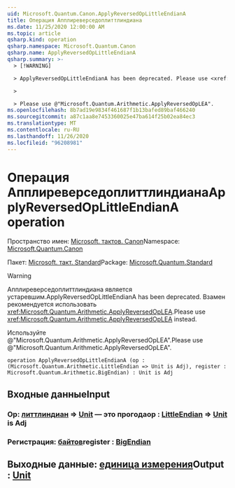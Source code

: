 ```yaml
---
uid: Microsoft.Quantum.Canon.ApplyReversedOpLittleEndianA
title: Операция Апплиреверседоплиттлиндиана
ms.date: 11/25/2020 12:00:00 AM
ms.topic: article
qsharp.kind: operation
qsharp.namespace: Microsoft.Quantum.Canon
qsharp.name: ApplyReversedOpLittleEndianA
qsharp.summary: >-
  > [!WARNING]

  > ApplyReversedOpLittleEndianA has been deprecated. Please use <xref:Microsoft.Quantum.Arithmetic.ApplyReversedOpLEA> instead.

  >

  > Please use @"Microsoft.Quantum.Arithmetic.ApplyReversedOpLEA".
ms.openlocfilehash: 8b7ad19e9834f461687f1b13bafed89baf466240
ms.sourcegitcommit: a87c1aa8e7453360025e47ba614f25b02ea84ec3
ms.translationtype: MT
ms.contentlocale: ru-RU
ms.lasthandoff: 11/26/2020
ms.locfileid: "96208981"
---
```

# <a name="applyreversedoplittleendiana-operation"></a><span data-ttu-id="e5cec-102">Операция Апплиреверседоплиттлиндиана</span><span class="sxs-lookup"><span data-stu-id="e5cec-102">ApplyReversedOpLittleEndianA operation</span></span>

<span data-ttu-id="e5cec-103">Пространство имен: [Microsoft. тактов. Canon](xref:Microsoft.Quantum.Canon)</span><span class="sxs-lookup"><span data-stu-id="e5cec-103">Namespace: [Microsoft.Quantum.Canon](xref:Microsoft.Quantum.Canon)</span></span>

<span data-ttu-id="e5cec-104">Пакет: [Microsoft. такт. Standard](https://nuget.org/packages/Microsoft.Quantum.Standard)</span><span class="sxs-lookup"><span data-stu-id="e5cec-104">Package: [Microsoft.Quantum.Standard](https://nuget.org/packages/Microsoft.Quantum.Standard)</span></span>


> [!WARNING]
> <span data-ttu-id="e5cec-105">Апплиреверседоплиттлиндиана является устаревшим.</span><span class="sxs-lookup"><span data-stu-id="e5cec-105">ApplyReversedOpLittleEndianA has been deprecated.</span></span> <span data-ttu-id="e5cec-106">Взамен рекомендуется использовать <xref:Microsoft.Quantum.Arithmetic.ApplyReversedOpLEA>.</span><span class="sxs-lookup"><span data-stu-id="e5cec-106">Please use <xref:Microsoft.Quantum.Arithmetic.ApplyReversedOpLEA> instead.</span></span>
>
> <span data-ttu-id="e5cec-107">Используйте @"Microsoft.Quantum.Arithmetic.ApplyReversedOpLEA".</span><span class="sxs-lookup"><span data-stu-id="e5cec-107">Please use @"Microsoft.Quantum.Arithmetic.ApplyReversedOpLEA".</span></span>



```qsharp
operation ApplyReversedOpLittleEndianA (op : (Microsoft.Quantum.Arithmetic.LittleEndian => Unit is Adj), register : Microsoft.Quantum.Arithmetic.BigEndian) : Unit is Adj
```


## <a name="input"></a><span data-ttu-id="e5cec-108">Входные данные</span><span class="sxs-lookup"><span data-stu-id="e5cec-108">Input</span></span>

### <a name="op--littleendian--unit--is-adj"></a><span data-ttu-id="e5cec-109">Op: [литтлиндиан](xref:Microsoft.Quantum.Arithmetic.LittleEndian) => [Unit](xref:microsoft.quantum.lang-ref.unit)  — это прогода</span><span class="sxs-lookup"><span data-stu-id="e5cec-109">op : [LittleEndian](xref:Microsoft.Quantum.Arithmetic.LittleEndian) => [Unit](xref:microsoft.quantum.lang-ref.unit)  is Adj</span></span>




### <a name="register--bigendian"></a><span data-ttu-id="e5cec-110">Регистрация: [байтов](xref:Microsoft.Quantum.Arithmetic.BigEndian)</span><span class="sxs-lookup"><span data-stu-id="e5cec-110">register : [BigEndian](xref:Microsoft.Quantum.Arithmetic.BigEndian)</span></span>





## <a name="output--unit"></a><span data-ttu-id="e5cec-111">Выходные данные: [единица измерения](xref:microsoft.quantum.lang-ref.unit)</span><span class="sxs-lookup"><span data-stu-id="e5cec-111">Output : [Unit](xref:microsoft.quantum.lang-ref.unit)</span></span>

